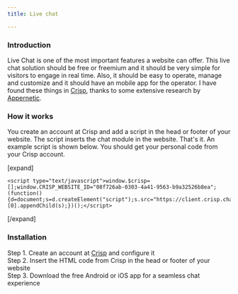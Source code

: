 ```yaml
---
title: Live chat

---
```

### Introduction

Live Chat is one of the most important features a website can offer. This live chat solution should be free or freemium and it should be very simple for visitors to engage in real time. Also, it should be easy to operate, manage and customize and it should have an mobile app for the operator. I have found these things in [Crisp](http://crisp.chat), thanks to some extensive research by [Appernetic](https://blog.appernetic.io/2016/07/14/use-live-chat-to-beat-the-competition/).

### How it works

You create an account at Crisp and add a script in the head or footer of your website. The script inserts the chat module in the website. That's it. An example script is shown below. You should get your personal code from your Crisp account.

[expand]

```
<script type="text/javascript">window.$crisp=[];window.CRISP_WEBSITE_ID="08f726ab-0303-4a41-9563-b9a32526b8ea";(function(){d=document;s=d.createElement("script");s.src="https://client.crisp.chat/l.js";s.async=1;d.getElementsByTagName("head")[0].appendChild(s);})();</script>
```

[/expand]

### Installation

Step 1. Create an account at [Crisp](http://crisp.chat) and configure it
<br />Step 2. Insert the HTML code from Crisp in the head or footer of your website
<br />Step 3. Download the free Android or iOS app for a seamless chat experience